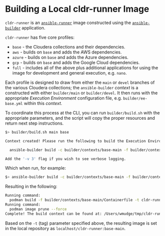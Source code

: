 # Building a Local cldr-runner Image

`cldr-runner` is an [`ansible-runner`](https://github.com/ansible/ansible-runner) image constructed using the [`ansible-builder`](https://github.com/ansible/ansible-builder) application.

`cldr-runner` has five core profiles:

* `base` - the Cloudera collections and their dependencies.
* `aws` - builds on `base` and adds the AWS dependencies.
* `azure` - builds on `base` and adds the Azure dependencies.
* `gcp` - builds on `base` and adds the Google Cloud dependencies.
* `full` - includes all of the above plus additional applications for using the image for development and general execution, e.g. `nano`.

Each profile is designed to draw from either the `main` or `devel` branches of the various Cloudera collections; the `ansible-builder` _context_ is a constructed with either `builder/main` or `builder/devel`. It then runs with the appropriate _Execution Environment_ configuration file, e.g. `builder/ee-base.yml` within this _context_.

To coordinate this process at the CLI, you can run `builder/build.sh` with the appropriate parameters, and the script will copy the proper resources and return next step instructions.

```bash
$> builder/build.sh main base

Context created! Please run the following to build the Execution Environment image:

  ansible-builder build -c builder/contexts/base-main -f builder/contexts/base-main/execution-environment.yml -t cldr-runner:base-main --build-arg BUILD_VER="base-main" --prune-images

Add the '-v 3' flag if you wish to see verbose logging.
```

Which when run, for example:

```bash
$> ansible-builder build -c builder/contexts/base-main -f builder/contexts/base-main/execution-environment.yml -t cldr-runner:base-main --build-arg BUILD_VER="base-main" --prune-images
```

Resulting in the following:

```bash
Running command:
  podman build -f builder/contexts/base-main/Containerfile -t cldr-runner:base-main --build-arg=BUILD_VER=base-main builder/contexts/base-main
Running command:
  podman image prune --force
Complete! The build context can be found at: /Users/wmudge/tmp/cldr-runner/builder/contexts/base-main
```

Based on the `-t` (tag) parameter specified above, the resulting image is set in the local repository as `localhost/cldr-runner:base-main`.